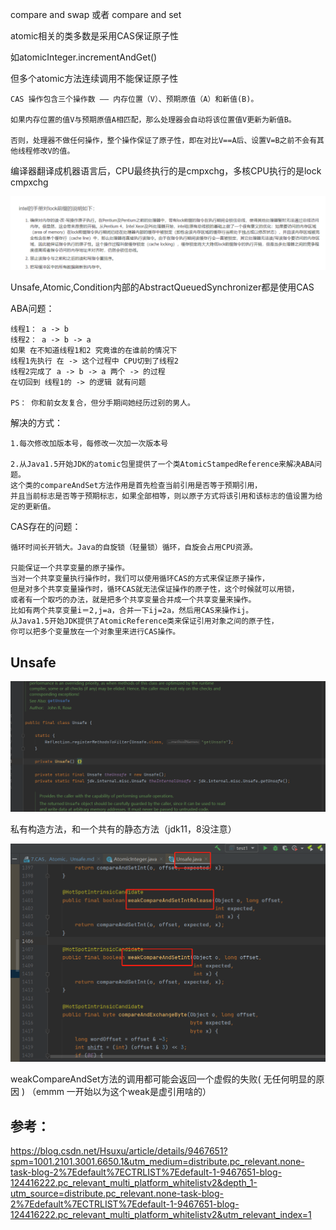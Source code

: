 compare and swap 或者 compare and set

atomic相关的类多数是采用CAS保证原子性

如atomicInteger.incrementAndGet()

但多个atomic方法连续调用不能保证原子性

```
CAS 操作包含三个操作数 —— 内存位置（V）、预期原值（A）和新值(B)。

如果内存位置的值V与预期原值A相匹配，那么处理器会自动将该位置值V更新为新值B。

否则，处理器不做任何操作，整个操作保证了原子性，即在对比V==A后、设置V=B之前不会有其他线程修改V的值。
```

编译器翻译成机器语言后，CPU最终执行的是cmpxchg，多核CPU执行的是lock cmpxchg

![img_25.png](img_25.png)


Unsafe,Atomic,Condition内部的AbstractQueuedSynchronizer都是使用CAS


ABA问题：

    线程1： a -> b
    线程2： a -> b -> a
    如果 在不知道线程1和2 究竟谁的在谁前的情况下
    线程1先执行 在 -> 这个过程中 CPU切到了线程2
    线程2完成了 a -> b -> a 两个 -> 的过程
    在切回到 线程1的 -> 的逻辑 就有问题
    
    PS： 你和前女友复合，但分手期间她经历过别的男人。

解决的方式：

    1.每次修改加版本号，每修改一次加一次版本号

    2.从Java1.5开始JDK的atomic包里提供了一个类AtomicStampedReference来解决ABA问题。
    这个类的compareAndSet方法作用是首先检查当前引用是否等于预期引用，
    并且当前标志是否等于预期标志，如果全部相等，则以原子方式将该引用和该标志的值设置为给定的更新值。
    
CAS存在的问题：

    循环时间长开销大。Java的自旋锁（轻量锁）循环，自旋会占用CPU资源。

    只能保证一个共享变量的原子操作。
    当对一个共享变量执行操作时，我们可以使用循环CAS的方式来保证原子操作，
    但是对多个共享变量操作时，循环CAS就无法保证操作的原子性，这个时候就可以用锁，
    或者有一个取巧的办法，就是把多个共享变量合并成一个共享变量来操作。
    比如有两个共享变量i＝2,j=a，合并一下ij=2a，然后用CAS来操作ij。
    从Java1.5开始JDK提供了AtomicReference类来保证引用对象之间的原子性，
    你可以把多个变量放在一个对象里来进行CAS操作。

Unsafe
---

![img_26.png](img_26.png)

私有构造方法，和一个共有的静态方法（jdk11，8没注意）


![img_27.png](img_27.png)

weakCompareAndSet方法的调用都可能会返回一个虚假的失败( 无任何明显的原因 )
（emmm 一开始以为这个weak是虚引用啥的）
    
参考：
---
https://blog.csdn.net/Hsuxu/article/details/9467651?spm=1001.2101.3001.6650.1&utm_medium=distribute.pc_relevant.none-task-blog-2%7Edefault%7ECTRLIST%7Edefault-1-9467651-blog-124416222.pc_relevant_multi_platform_whitelistv2&depth_1-utm_source=distribute.pc_relevant.none-task-blog-2%7Edefault%7ECTRLIST%7Edefault-1-9467651-blog-124416222.pc_relevant_multi_platform_whitelistv2&utm_relevant_index=1